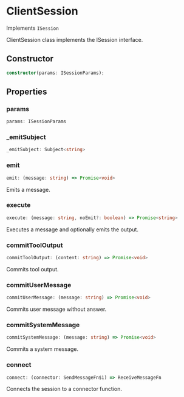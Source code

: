 # ClientSession

Implements `ISession`

ClientSession class implements the ISession interface.

## Constructor

```ts
constructor(params: ISessionParams);
```

## Properties

### params

```ts
params: ISessionParams
```

### _emitSubject

```ts
_emitSubject: Subject<string>
```

### emit

```ts
emit: (message: string) => Promise<void>
```

Emits a message.

### execute

```ts
execute: (message: string, noEmit?: boolean) => Promise<string>
```

Executes a message and optionally emits the output.

### commitToolOutput

```ts
commitToolOutput: (content: string) => Promise<void>
```

Commits tool output.

### commitUserMessage

```ts
commitUserMessage: (message: string) => Promise<void>
```

Commits user message without answer.

### commitSystemMessage

```ts
commitSystemMessage: (message: string) => Promise<void>
```

Commits a system message.

### connect

```ts
connect: (connector: SendMessageFn$1) => ReceiveMessageFn
```

Connects the session to a connector function.
